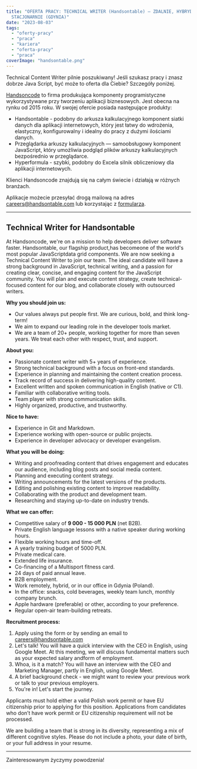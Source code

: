 ```yaml
---
title: "OFERTA PRACY: TECHNICAL WRITER (Handsontable) – ZDALNIE, HYBRYDOWO LUB
  STACJONARNIE (GDYNIA)"
date: "2023-08-03"
tags:
  - "oferty-pracy"
  - "praca"
  - "kariera"
  - "oferta-pracy"
  - "praca"
coverImage: "handsontable.png"
---
```


Technical Content Writer pilnie poszukiwany! Jeśli szukasz pracy i znasz dobrze
Java Script, być może to oferta dla Ciebie? Szczegóły poniżej.

[Handsoncode](https://handsoncode.net/) to firma produkująca komponenty
programistyczne wykorzystywane przy tworzeniu aplikacji biznesowych. Jest obecna
na rynku od 2015 roku. W swojej ofercie posiada następujące produkty:

- Handsontable - podobny do arkusza kalkulacyjnego komponent siatki danych dla
  aplikacji internetowych, który jest łatwy do wdrożenia, elastyczny,
  konfigurowalny i idealny do pracy z dużymi ilościami danych.
- Przeglądarka arkuszy kalkulacyjnych — samoobsługowy komponent JavaScript,
  który umożliwia podgląd plików arkuszy kalkulacyjnych bezpośrednio w
  przeglądarce.
- Hyperformula - szybki, podobny do Excela silnik obliczeniowy dla aplikacji
  internetowych.

Klienci Handsoncode znajdują się na całym świecie i działają w różnych branżach.

Aplikacje możecie przesyłać drogą mailową na adres
[careers@handsontable.com](mailto:careers@handsontable.com) lub korzystając z
[formularza](https://handsontable.traffit.com/public/form/a/VGhNPQ==).

---

## Technical Writer for Handsontable

At Handsoncode, we're on a mission to help developers deliver software faster.
Handsontable, our flagship product,has becomeone of the world's most popular
JavaScriptdata grid components. We are now seeking a Technical Content Writer to
join our team. The ideal candidate will have a strong background in JavaScript,
technical writing, and a passion for creating clear, concise, and engaging
content for the JavaScript community. You will plan and execute content
strategy, create technical-focused content for our blog, and collaborate closely
with outsourced writers.

**Why you should join us:**

- Our values always put people first. We are curious, bold, and think long-term!
- We aim to expand our leading role in the developer tools market.
- We are a team of 20+ people, working together for more than seven years. We
  treat each other with respect, trust, and support.

**About you:**

- Passionate content writer with 5+ years of experience.
- Strong technical background with a focus on front-end standards.
- Experience in planning and maintaining the content creation process.
- Track record of success in delivering high-quality content.
- Excellent written and spoken communication in English (native or C1).
- Familiar with collaborative writing tools.
- Team player with strong communication skills.
- Highly organized, productive, and trustworthy.

**Nice to have:**

- Experience in Git and Markdown.
- Experience working with open-source or public projects.
- Experience in developer advocacy or developer evangelism.

**What you will be doing:**

- Writing and proofreading content that drives engagement and educates our
  audience, including blog posts and social media content.
- Planning and executing content strategy.
- Writing announcements for the latest versions of the products.
- Editing and polishing existing content to improve readability.
- Collaborating with the product and development team.
- Researching and staying up-to-date on industry trends.

**What we can offer:**

- Competitive salary of **9 000 - 15 000 PLN** (net B2B).
- Private English language lessons with a native speaker during working hours.
- Flexible working hours and time-off.
- A yearly training budget of 5000 PLN.
- Private medical care.
- Extended life insurance.
- Co-financing of a Multisport fitness card.
- 24 days of paid annual leave.
- B2B employment.
- Work remotely, hybrid, or in our office in Gdynia (Poland).
- In the office: snacks, cold beverages, weekly team lunch, monthly company
  brunch.
- Apple hardware (preferable) or other, according to your preference.
- Regular open-air team-building retreats.

**Recruitment process:**

1. Apply using the form or by sending an email to careers@handsontable.com
2. Let's talk! You will have a quick interview with the CEO in English, using
   Google Meet. At this meeting, we will discuss fundamental matters such as
   your expected salary andform of employment.
3. Whoa, is it a match? You will have an interview with the CEO and Marketing
   Manager, partly in English, using Google Meet.
4. A brief background check - we might want to review your previous work or talk
   to your previous employers.
5. You're in! Let's start the journey.

Applicants must hold either a valid Polish work permit or have EU citizenship
prior to applying for this position. Applications from candidates who don’t have
work permit or EU citizenship requirement will not be processed.

We are building a team that is strong in its diversity, representing a mix of
different cognitive styles. Please do not include a photo, your date of birth,
or your full address in your resume.

---

Zainteresowanym życzymy powodzenia!
